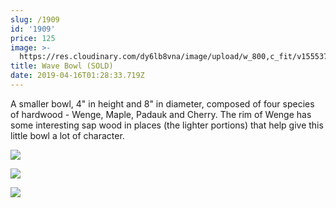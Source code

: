 ```yaml
---
slug: /1909
id: '1909'
price: 125
image: >-
  https://res.cloudinary.com/dy6lb8vna/image/upload/w_800,c_fit/v1555378077/GB%20Bowlworks%20Gallery/1909b.jpg
title: Wave Bowl (SOLD)
date: 2019-04-16T01:28:33.719Z
---
```

A smaller bowl, 4" in height and 8" in diameter, composed of four species of hardwood - Wenge, Maple, Padauk and Cherry.  The rim of Wenge has some interesting sap wood in places (the lighter portions) that help give this little bowl a lot of character.

![](https://res.cloudinary.com/dy6lb8vna/image/upload/w_800,c_fit/v1555378077/GB%20Bowlworks%20Gallery/1909c.jpg)

![](https://res.cloudinary.com/dy6lb8vna/image/upload/w_800,c_fit/v1555378376/GB%20Bowlworks%20Gallery/IMG_4270.jpg)

![](https://res.cloudinary.com/dy6lb8vna/image/upload/w_800,c_fit/v1555378420/GB%20Bowlworks%20Gallery/IMG_4271.jpg)
